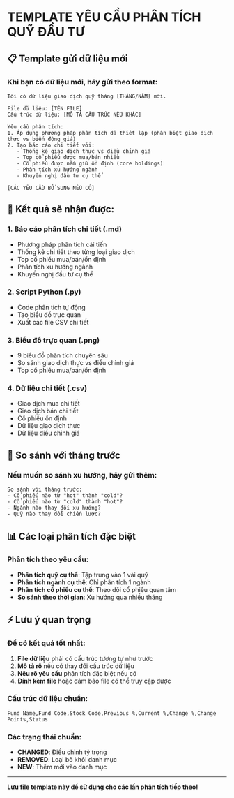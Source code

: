 # TEMPLATE YÊU CẦU PHÂN TÍCH QUỸ ĐẦU TƯ

## 📋 Template gửi dữ liệu mới

### Khi bạn có dữ liệu mới, hãy gửi theo format:

```
Tôi có dữ liệu giao dịch quỹ tháng [THÁNG/NĂM] mới.

File dữ liệu: [TÊN FILE]
Cấu trúc dữ liệu: [MÔ TẢ CẤU TRÚC NẾU KHÁC]

Yêu cầu phân tích:
1. Áp dụng phương pháp phân tích đã thiết lập (phân biệt giao dịch thực vs biến động giá)
2. Tạo báo cáo chi tiết với:
   - Thống kê giao dịch thực vs điều chỉnh giá
   - Top cổ phiếu được mua/bán nhiều
   - Cổ phiếu được nắm giữ ổn định (core holdings)
   - Phân tích xu hướng ngành
   - Khuyến nghị đầu tư cụ thể

[CÁC YÊU CẦU BỔ SUNG NẾU CÓ]
```

## 🎯 Kết quả sẽ nhận được:

### 1. Báo cáo phân tích chi tiết (.md)
- Phương pháp phân tích cải tiến
- Thống kê chi tiết theo từng loại giao dịch
- Top cổ phiếu mua/bán/ổn định
- Phân tích xu hướng ngành
- Khuyến nghị đầu tư cụ thể

### 2. Script Python (.py)
- Code phân tích tự động
- Tạo biểu đồ trực quan
- Xuất các file CSV chi tiết

### 3. Biểu đồ trực quan (.png)
- 9 biểu đồ phân tích chuyên sâu
- So sánh giao dịch thực vs điều chỉnh giá
- Top cổ phiếu mua/bán/ổn định

### 4. Dữ liệu chi tiết (.csv)
- Giao dịch mua chi tiết
- Giao dịch bán chi tiết
- Cổ phiếu ổn định
- Dữ liệu giao dịch thực
- Dữ liệu điều chỉnh giá

## 🔄 So sánh với tháng trước

### Nếu muốn so sánh xu hướng, hãy gửi thêm:
```
So sánh với tháng trước:
- Cổ phiếu nào từ "hot" thành "cold"?
- Cổ phiếu nào từ "cold" thành "hot"?
- Ngành nào thay đổi xu hướng?
- Quỹ nào thay đổi chiến lược?
```

## 📊 Các loại phân tích đặc biệt

### Phân tích theo yêu cầu:
- **Phân tích quỹ cụ thể**: Tập trung vào 1 vài quỹ
- **Phân tích ngành cụ thể**: Chỉ phân tích 1 ngành
- **Phân tích cổ phiếu cụ thể**: Theo dõi cổ phiếu quan tâm
- **So sánh theo thời gian**: Xu hướng qua nhiều tháng

## ⚡ Lưu ý quan trọng

### Để có kết quả tốt nhất:
1. **File dữ liệu** phải có cấu trúc tương tự như trước
2. **Mô tả rõ** nếu có thay đổi cấu trúc dữ liệu
3. **Nêu rõ yêu cầu** phân tích đặc biệt nếu có
4. **Đính kèm file** hoặc đảm bảo file có thể truy cập được

### Cấu trúc dữ liệu chuẩn:
```csv
Fund Name,Fund Code,Stock Code,Previous %,Current %,Change %,Change Points,Status
```

### Các trạng thái chuẩn:
- **CHANGED**: Điều chỉnh tỷ trọng
- **REMOVED**: Loại bỏ khỏi danh mục
- **NEW**: Thêm mới vào danh mục

---

**Lưu file template này để sử dụng cho các lần phân tích tiếp theo!**
